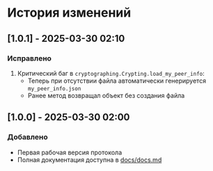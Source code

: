 # История изменений

## [1.0.1] - 2025-03-30 02:10
### Исправлено
1. Критический баг в `cryptographing.Crypting.load_my_peer_info`: 
   - Теперь при отсутствии файла автоматически генерируется `my_peer_info.json`
   - Ранее метод возвращал объект без создания файла

## [1.0.0] - 2025-03-30 02:00
### Добавлено
- Первая рабочая версия протокола
- Полная документация доступна в [docs/docs.md](docs/docs.md)